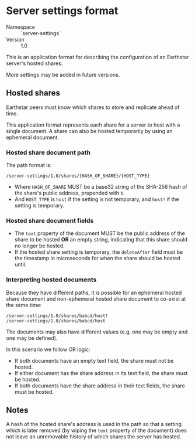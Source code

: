 # Server settings format

<dl>
	<dt>Namespace</dt><dd>`server-settings`</dd>
	<dt>Version</dt><dd>1.0</dd>
</dl>

This is an application format for describing the configuration of an Earthstar
server's hosted shares.

More settings may be added in future versions.

## Hosted shares

Earthstar peers must know which shares to store and replicate ahead of time.

This application format represents each share for a server to host with a single
document. A share can also be hosted temporarily by using an ephemeral document.

### Hosted share document path

The path format is:

```
/server-settings/1.0/shares/{HASH_OF_SHARE}/{HOST_TYPE}
```

- Where `HASH_OF_SHARE` MUST be a base32 string of the SHA-256 hash of the
  share's public address, prepended with `b`.
- And `HOST_TYPE` is `host` if the setting is not temporary, and `host!` if the
  setting is temporary.

### Hosted share document fields

- The `text` property of the document MUST be the public address of the share to
  be hosted **OR** an empty string, indicating that this share should no longer
  be hosted.
- If the hosted share setting is temporary, the `deleteAfter` field must be the
  timestamp in microseconds for when the share should be hosted until.

### Interpreting hosted documents

Because they have different paths, it is possible for an ephemeral hosted share
document and non-ephemeral hosted share document to co-exist at the same time:

```
/server-settings/1.0/shares/babcd/host!
/server-settings/1.0/shares/babcd/host
```

The documents may also have different values (e.g. one may be empty and one may
be defined).

In this scenario we follow OR logic:

- If both documents have an empty text field, the share must not be hosted.
- If either document has the share address in its text field, the share must be
  hosted.
- If both documents have the share address in their text fields, the share must
  be hosted.

## Notes

A hash of the hosted share's address is used in the path so that a setting which
is later removed (by wiping the `text` property of the document) does not leave
an unremovable history of which shares the server has hosted.

